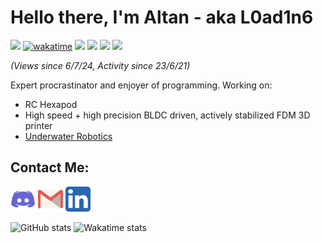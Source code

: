 # Hello there, I'm Altan - aka L0ad1n6
![](https://komarev.com/ghpvc/?username=L0ad1n6&color=1e7dc8)
[![wakatime](https://wakatime.com/badge/user/fdbac85c-fc42-48ac-ac8d-5e29fabd2ed5.svg)](https://wakatime.com/@fdbac85c-fc42-48ac-ac8d-5e29fabd2ed5)
![](https://img.shields.io/badge/OS-MacOS-informational?style=flat&logo=apple&logoColor=white&color=1e7dc8)
![](https://img.shields.io/badge/Code-Python-informational?style=flat&logo=python&logoColor=white&color=1e7dc8)
![](https://img.shields.io/badge/Code-Rust-informational?style=flat&logo=Rust&logoColor=white&color=1e7dc8)
![](https://img.shields.io/badge/Editor-VS%20Code-informational?style=flat&logo=visualstudiocode&logoColor=white&color=1e7dc8)

*(Views since 6/7/24, Activity since 23/6/21)*

Expert procrastinator and enjoyer of programming. Working on:
- RC Hexapod
- High speed + high precision BLDC driven, actively stabilized FDM 3D printer
- [Underwater Robotics](https://github.com/murexrobotics)

## Contact Me: 
[<img src="https://raw.githubusercontent.com/L0ad1n6/L0ad1n6/master/icons/discord.png" alt="Discord" width="40"/>](https://discord.gg/8us8PFDXYu)
[<img src="https://raw.githubusercontent.com/L0ad1n6/L0ad1n6/master/icons/mail.png" alt="Mail" width="40"/>](mailto:altan.mehmet.unver@gmail.com)
[<img src="https://raw.githubusercontent.com/L0ad1n6/L0ad1n6/master/icons/linkedin.png" alt="LinkedIn" width="40"/>](https://www.linkedin.com/in/altan-unver-499660280)

![GitHub stats](https://github-readme-stats.vercel.app/api?username=L0ad1n6&show_icons=true&theme=tokyonight&hide_border=true&count_private=true)
![Wakatime stats](https://github-readme-stats.vercel.app/api/wakatime?username=L0ad1n6&show_icons=true&theme=tokyonight&hide_border=true&v=2&langs_count=15)
